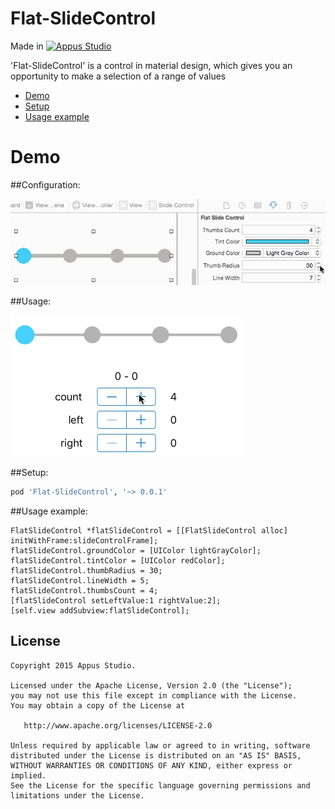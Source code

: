 Flat-SlideControl
=====================

Made in [![Appus Studio](https://github.com/appus-studio/Appus-Splash/blob/master/image/logo.png)](http://appus.pro)

'Flat-SlideControl' is a control in material design, which gives you an opportunity to make a selection of a range of values

* [Demo](#demo)
* [Setup](#setup)
* [Usage example](#usage-example)

# Demo

##Configuration:

![](https://github.com/CrazyRA2Ivan/Test/blob/qweqwe/storyboardConfig.gif)

##Usage:

![](https://github.com/CrazyRA2Ivan/Test/blob/qweqwe/usage.gif)

##Setup:
```Ruby
pod 'Flat-SlideControl', '~> 0.0.1'
```

##Usage example:

    FlatSlideControl *flatSlideControl = [[FlatSlideControl alloc] initWithFrame:slideControlFrame];
    flatSlideControl.groundColor = [UIColor lightGrayColor];
    flatSlideControl.tintColor = [UIColor redColor];
    flatSlideControl.thumbRadius = 30;
    flatSlideControl.lineWidth = 5;
    flatSlideControl.thumbsCount = 4;
    [flatSlideControl setLeftValue:1 rightValue:2];
    [self.view addSubview:flatSlideControl];

License
--------

    Copyright 2015 Appus Studio.

    Licensed under the Apache License, Version 2.0 (the "License");
    you may not use this file except in compliance with the License.
    You may obtain a copy of the License at

       http://www.apache.org/licenses/LICENSE-2.0

    Unless required by applicable law or agreed to in writing, software
    distributed under the License is distributed on an "AS IS" BASIS,
    WITHOUT WARRANTIES OR CONDITIONS OF ANY KIND, either express or implied.
    See the License for the specific language governing permissions and
    limitations under the License.
